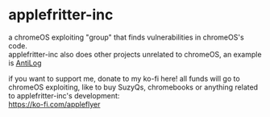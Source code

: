 # applefritter-inc
a chromeOS exploiting "group" that finds vulnerabilities in chromeOS's code. \
applefritter-inc also does other projects unrelated to chromeOS, an example is [AntiLog](https://github.com/applefritter-inc/AntiLog)

if you want to support me, donate to my ko-fi here! all funds will go to chromeOS exploiting, like to buy SuzyQs, chromebooks or anything related to applefritter-inc's development: \
https://ko-fi.com/appleflyer
